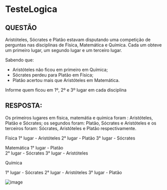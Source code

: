 # TesteLogica

## QUESTÃO
Aristóteles, Sócrates e Platão estavam disputando uma competição de perguntas nas disciplinas de Física, Matemática e Química. Cada um obteve um primeiro lugar, um segundo lugar e um terceiro lugar.

Sabendo que: 
- Aristóteles não ficou em primeiro em Química; 
- Sócrates perdeu para Platão em Física; 
- Platão acertou mais que Aristóteles em Matemática.

Informe quem ficou em 1º, 2º e 3º lugar em cada disciplina

## RESPOSTA: 
Os primeiros lugares em fisica, matemátia e química foram : Aristóteles, Platão e Sócrates; os segundos foram: Platão, Sócrates e Aristóteles e os terceiros foram: Sócrates, Aristóteles e Platão respectivamente.

 Física 
1° lugar - Aristóteles 
2° lugar - Platão 
3° lugar - Sócrates 

Matemática
1° lugar - Platão  
2° lugar - Sócrates 
3° lugar - Aristóteles 

Química 

1° lugar - Sócrates 
2° lugar - Aristóteles 
3° lugar - Platão 

![image](https://user-images.githubusercontent.com/98356594/173189193-2f22597a-7d08-44bf-987b-213e74326ddb.png)
